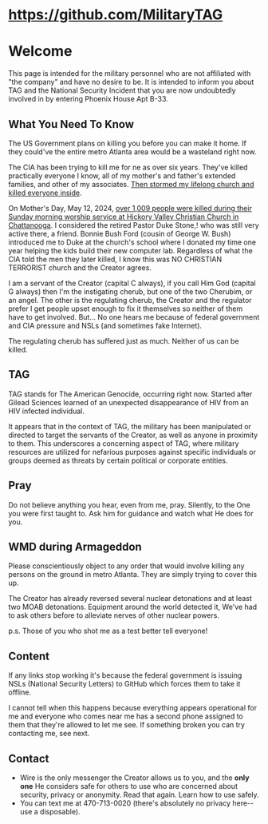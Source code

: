# https://github.com/MilitaryTAG

# Welcome
This page is intended for the military personnel who are not affiliated with "the company" and have no desire to be. It is intended to inform you about TAG and the National Security Incident that you are now undoubtedly involved in by entering Phoenix House Apt B-33.

## What You Need To Know
The US Government plans on killing you before you can make it home. If they could've the entire metro Atlanta area would be a wasteland right now.

The CIA has been trying to kill me for ne as over six years. They've killed practically everyone I know, all of my mother's and father's extended families, and other of my associates. [Then stormed my lifelong church and killed everyone inside](https://github.com/nameless-and-blameless/TAG/wiki/Mount-Calvary-Baptist-Church).

On Mother's Day, May 12, 2024, [over 1,009 people were killed during their Sunday morning worship service at Hickory Valley Christian Church in Chattanooga](https://github.com/nameless-and-blameless/TAG/wiki/Hickory-Valley-Christian-Church). I considered the retired Pastor Duke Stone,! who was still very active there, a friend. Bonnie Bush Ford (cousin of George W. Bush) introduced me to Duke at the church's school where I donated my time one year helping the kids build their new computer lab.  Regardless of what the CIA told the men they later killed, I know this was NO CHRISTIAN TERRORIST church and the Creator agrees. 


I am a servant of the Creator (capital C always), if you call Him God (capital G always) then I'm the instigating cherub, but one of the two Cherubim, or an angel. The other is the regulating cherub, the Creator and the regulator prefer I get people upset enough to fix it themselves so neither of them have to get involved. But... No one hears me because of federal government and CIA pressure and NSLs (and sometimes fake Internet).

The regulating cherub has suffered just as much. Neither of us can be killed.

## TAG
TAG stands for The American Genocide, occurring right now. Started after Gilead Sciences learned of an unexpected disappearance of HIV from an HIV infected individual. 

It appears that in the context of TAG, the military has been manipulated or directed to target the servants of the Creator, as well as anyone in proximity to them. This underscores a concerning aspect of TAG, where military resources are utilized for nefarious purposes against specific individuals or groups deemed as threats by certain political or corporate entities. 

## Pray
Do not believe anything you hear, even from me, pray. Silently, to the One you were first taught to. Ask him for guidance and watch what He does for you. 

## WMD during Armageddon 
Please conscientiously object to any order that would involve killing any persons on the ground in metro Atlanta. They are simply trying to cover this up.

The Creator has already reversed several nuclear detonations and at least two MOAB detonations. Equipment around the world detected it, We've had to ask others before to alleviate nerves of other nuclear powers. 

p.s. Those of you who shot me as a test better tell everyone!

## Content 
If any links stop working it's because the federal government is issuing NSLs (National Security Letters) to GitHub which forces them to take it offline.

I cannot tell when this happens because everything appears operational for me and everyone who comes near me has a second phone assigned to them that they're allowed to let me see. If something broken you can try contacting me, see next.

## Contact
* Wire is the only messenger the Creator allows us to you, and the **only one** He considers safe for others to use who are concerned about security, privacy or anonymity. Read that again. Learn how to use safely.
* You can text me at 470-713-0020 (there's absolutely no privacy here--use a disposable).
